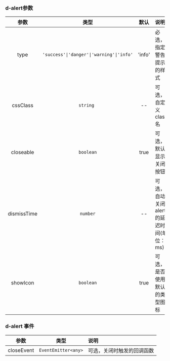 <!--
 * @Author: your name
 * @Date: 2020-03-15 15:21:37
 * @LastEditTime: 2020-06-04 10:38:08
 * @LastEditors: Please set LastEditors
 * @Description: In User Settings Edit
 * @FilePath: \ng-devui\devui\alert\doc\api.md
--> 
### d-alert参数

| 参数        | 类型          | 默认        |   说明                 |
| :---------: | :----------: | :---------: | :------------------------------------------|
| type        | `'success'\|'danger'\|'warning'\|'info'`| 'info'      | 必选，指定警告提示的样式|
| cssClass    | `string `      | --      | 可选，自定义class名 |
| closeable   | `boolean`      | true        | 可选，默认显示关闭按钮 |
| dismissTime | `number`       | --      | 可选，自动关闭alert的延迟时间(单位：ms) |
| showIcon    | `boolean`      | true        | 可选，是否使用默认的类型图标  |

### d-alert 事件

| 参数 | 类型  | 说明 |
| :---: | :---:| :---|
| closeEvent     | `EventEmitter<any>`| 可选，关闭时触发的回调函数 |
